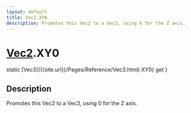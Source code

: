 ```yaml
---
layout: default
title: Vec2.XY0
description: Promotes this Vec2 to a Vec3, using 0 for the Z axis.
---
```

# [Vec2]({{site.url}}/Pages/Reference/Vec2.html).XY0

<div class='signature' markdown='1'>
static [Vec3]({{site.url}}/Pages/Reference/Vec3.html) XY0{ get }
</div>

## Description
Promotes this Vec2 to a Vec3, using 0 for the Z axis.

